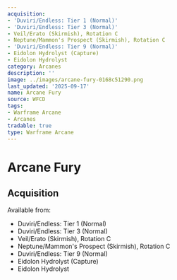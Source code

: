 ```yaml
---
acquisition:
- 'Duviri/Endless: Tier 1 (Normal)'
- 'Duviri/Endless: Tier 3 (Normal)'
- Veil/Erato (Skirmish), Rotation C
- Neptune/Mammon's Prospect (Skirmish), Rotation C
- 'Duviri/Endless: Tier 9 (Normal)'
- Eidolon Hydrolyst (Capture)
- Eidolon Hydrolyst
category: Arcanes
description: ''
image: ../images/arcane-fury-0168c51290.png
last_updated: '2025-09-17'
name: Arcane Fury
source: WFCD
tags:
- Warframe Arcane
- Arcanes
tradable: true
type: Warframe Arcane
---
```


# Arcane Fury

## Acquisition

Available from:
- Duviri/Endless: Tier 1 (Normal)
- Duviri/Endless: Tier 3 (Normal)
- Veil/Erato (Skirmish), Rotation C
- Neptune/Mammon's Prospect (Skirmish), Rotation C
- Duviri/Endless: Tier 9 (Normal)
- Eidolon Hydrolyst (Capture)
- Eidolon Hydrolyst

